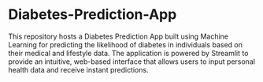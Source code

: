 # Diabetes-Prediction-App
This repository hosts a Diabetes Prediction App built using Machine Learning for predicting the likelihood of diabetes in individuals based on their medical and lifestyle data. The application is powered by Streamlit to provide an intuitive, web-based interface that allows users to input personal health data and receive instant predictions.
